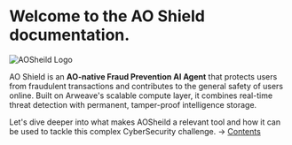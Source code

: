 # Welcome to the AO Shield documentation. 


![AOSheild Logo](assets/)

AO Shield is an **AO-native Fraud Prevention AI Agent** that protects users from fraudulent transactions and contributes to the general safety of users online. Built on Arweave's scalable compute layer, it combines real-time threat detection with permanent, tamper-proof intelligence storage.

Let's dive deeper into what makes AOSheild a relevant tool and how it can be used to tackle this complex CyberSecurity challenge. -> [Contents](SUMMARY.md)